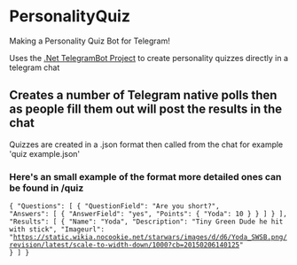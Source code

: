 # PersonalityQuiz

Making a Personality Quiz Bot for Telegram!

Uses the [.Net TelegramBot Project](https://github.com/TelegramBots/Telegram.Bot) to create personality quizzes directly in a telegram chat

Creates a number of Telegram native polls then as people fill them out will post the results in the chat
---
Quizzes are created in a .json format then called from the chat for example 'quiz example.json'

### Here's an small example of the format more detailed ones can be found in /quiz
<code>{
  "Questions": [
    {
      "QuestionField": "Are you short?",
      "Answers": [
        {
          "AnswerField": "yes",
          "Points": {
            "Yoda": 10
          }
        }
      ]
    }
  ],
  "Results": [
    {
      "Name": "Yoda",
      "Description": "Tiny Green Dude he hit with stick",
      "Imageurl": "https://static.wikia.nocookie.net/starwars/images/d/d6/Yoda_SWSB.png/revision/latest/scale-to-width-down/1000?cb=20150206140125"
    }
  ]
}</code>


